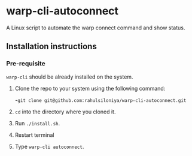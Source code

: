 # warp-cli-autoconnect
A Linux script to automate the warp connect command and show status.

## Installation instructions
### Pre-requisite
`warp-cli` should be already installed on the system.


1. Clone the repo to your system using the following command:

    -`git clone git@github.com:rahulsiloniya/warp-cli-autoconnect.git`

2. `cd` into the directory where you cloned it.

3. Run `./install.sh`.

4. Restart terminal

5. Type `warp-cli autoconnect`.

